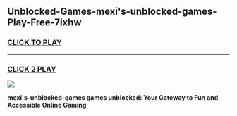 
## Unblocked-Games-mexi's-unblocked-games-Play-Free-7ixhw
<h3>
<a href="https://premium76.site?title=mexi's-unblocked-games&ref=22A">CLICK TO PLAY</a></h3>
<hr>

<h3>
<a href="https://premium76.site?title=mexi's-unblocked-games&ref=22A">CLICK 2 PLAY</a>
  
</h3>

<a href="https://premium76.site?title=mexi's-unblocked-games&ref=22A"><img src="https://clearcache.store/games.png"></a>


**mexi's-unblocked-games games unblocked: Your Gateway to Fun and Accessible Online Gaming**
